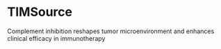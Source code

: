 # TIMSource
Complement inhibition reshapes tumor microenvironment and enhances clinical efficacy in immunotherapy
